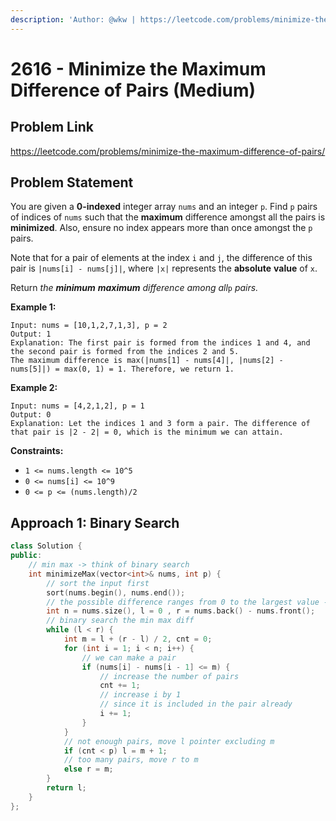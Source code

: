 ```yaml
---
description: 'Author: @wkw | https://leetcode.com/problems/minimize-the-maximum-difference-of-pairs/'
---
```


# 2616 - Minimize the Maximum Difference of Pairs (Medium)

## Problem Link

https://leetcode.com/problems/minimize-the-maximum-difference-of-pairs/

## Problem Statement

You are given a **0-indexed** integer array `nums` and an integer `p`. Find `p` pairs of indices of `nums` such that the **maximum** difference amongst all the pairs is **minimized**. Also, ensure no index appears more than once amongst the `p` pairs.

Note that for a pair of elements at the index `i` and `j`, the difference of this pair is `|nums[i] - nums[j]|`, where `|x|` represents the **absolute** **value** of `x`.

Return _the **minimum** **maximum** difference among all_`p` _pairs._

**Example 1:**

```
Input: nums = [10,1,2,7,1,3], p = 2
Output: 1
Explanation: The first pair is formed from the indices 1 and 4, and the second pair is formed from the indices 2 and 5.
The maximum difference is max(|nums[1] - nums[4]|, |nums[2] - nums[5]|) = max(0, 1) = 1. Therefore, we return 1.
```

**Example 2:**

```
Input: nums = [4,2,1,2], p = 1
Output: 0
Explanation: Let the indices 1 and 3 form a pair. The difference of that pair is |2 - 2| = 0, which is the minimum we can attain.
```

**Constraints:**

- `1 <= nums.length <= 10^5`
- `0 <= nums[i] <= 10^9`
- `0 <= p <= (nums.length)/2`

## Approach 1: Binary Search

<Tabs>
<TabItem value="cpp" label="C++">
<SolutionAuthor name="@wkw"/>

```cpp
class Solution {
public:
    // min max -> think of binary search
    int minimizeMax(vector<int>& nums, int p) {
        // sort the input first
        sort(nums.begin(), nums.end());
        // the possible difference ranges from 0 to the largest value - the smallest value
        int n = nums.size(), l = 0 , r = nums.back() - nums.front();
        // binary search the min max diff
        while (l < r) {
            int m = l + (r - l) / 2, cnt = 0;
            for (int i = 1; i < n; i++) {
                // we can make a pair
                if (nums[i] - nums[i - 1] <= m) {
                    // increase the number of pairs
                    cnt += 1;
                    // increase i by 1
                    // since it is included in the pair already
                    i += 1;
                }
            }
            // not enough pairs, move l pointer excluding m
            if (cnt < p) l = m + 1;
            // too many pairs, move r to m
            else r = m;
        }
        return l;
    }
};
```

</TabItem>
</Tabs>
